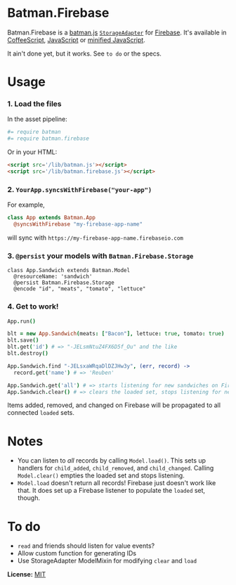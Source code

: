 # Batman.Firebase

Batman.Firebase is a [batman.js](http://batmanjs.org/) [`StorageAdapter`](http://batmanjs.org/docs/api/batman.storageadapter.html) for [Firebase](https://www.firebase.com/). It's available in [CoffeeScript](https://raw.github.com/rmosolgo/batman-firebase/master/src/batman.firebase.coffee), [JavaScript](https://raw.github.com/rmosolgo/batman-firebase/master/batman.firebase.js) or [minified JavaScript](https://raw.github.com/rmosolgo/batman-firebase/master/batman.firebase.min.js).

It ain't done yet, but it works. See `to do` or the specs.

# Usage


### 1. Load the files

  In the asset pipeline:

  ```coffeescript
  #= require batman
  #= require batman.firebase
  ```

  Or in your HTML:

  ```html
  <script src='/lib/batman.js'></script>
  <script src='/lib/batman.firebase.js'></script>
  ```

### 2. `YourApp.syncsWithFirebase("your-app")`

  For example,

  ```coffeescript
  class App extends Batman.App
    @syncsWithFirebase "my-firebase-app-name"
  ```

  will sync with `https://my-firebase-app-name.firebaseio.com`

### 3. `@persist` your models with `Batman.Firebase.Storage`

  ```
  class App.Sandwich extends Batman.Model
    @resourceName: 'sandwich'
    @persist Batman.Firebase.Storage
    @encode "id", "meats", "tomato", "lettuce"
  ```

### 4. Get to work!

  ```coffeescript
  App.run()

  blt = new App.Sandwich(meats: ["Bacon"], lettuce: true, tomato: true)
  blt.save()
  blt.get('id') # => "-JELsmNtuZ4FX6D5f_Ou" and the like
  blt.destroy()

  App.Sandwich.find "-JELsxaWRqaDlDZJHw3y", (err, record) ->
    record.get('name') # => 'Reuben'

  App.Sandwich.get('all') # => starts listening for new sandwiches on Firebase, adds them to `Sandwich.loaded`
  App.Sandwich.clear() # => clears the loaded set, stops listening for new sandwiches
  ```

Items added, removed, and changed on Firebase will be propagated to all connected `loaded` sets.

# Notes

- You can listen to _all_ records by calling `Model.load()`. This sets up handlers for `child_added`, `child_removed`, and `child_changed`. Calling `Model.clear()` empties the loaded set and stops listening.
- `Model.load` doesn't return all records! Firebase just doesn't work like that. It does set up a Firebase listener to populate the `loaded` set, though.

# To do

- `read` and friends should listen for value events?
- Allow custom function for generating IDs
- Use StorageAdapter ModelMixin for modifying `clear` and `load`

__License:__ [MIT](http://opensource.org/licenses/MIT)
